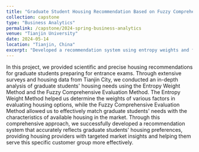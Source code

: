 ```yaml
---
title: "Graduate Student Housing Recommendation Based on Fuzzy Comprehensive Evaluation Method"
collection: capstone
type: "Business Analytics"
permalink: /capstone/2024-spring-business-analytics
venue: "Tianjin University"
date: 2024-05-14
location: "Tianjin, China"
excerpt: "Developed a recommendation system using entropy weights and fuzzy evaluation to match graduate students' housing needs with market offerings in Tianjin."
---
```


In this project, we provided scientific and precise housing recommendations for graduate students preparing for entrance exams. Through extensive surveys and housing data from Tianjin City, we conducted an in-depth analysis of graduate students' housing needs using the Entropy Weight Method and the Fuzzy Comprehensive Evaluation Method. The Entropy Weight Method helped us determine the weights of various factors in evaluating housing options, while the Fuzzy Comprehensive Evaluation Method allowed us to effectively match graduate students' needs with the characteristics of available housing in the market. Through this comprehensive approach, we successfully developed a recommendation system that accurately reflects graduate students' housing preferences, providing housing providers with targeted market insights and helping them serve this specific customer group more effectively.